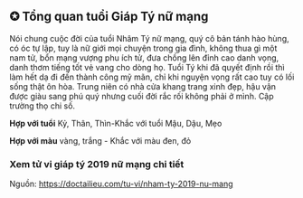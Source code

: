  <h2>✪ Tổng quan tuổi Giáp Tý nữ mạng</h2>
           <p>Nói chung cuộc đời của tuổi Nhâm Tý nữ mạng, quý cô bản tánh hào hùng, có óc tự lập, tuy là nữ giới mọi chuyện trong gia đình, không thua gì một nam tử, bổn mạng vượng phu ích tử, đưa chồng lên đỉnh cao danh vọng, danh thơm tiếng tốt vẻ vang cho dòng họ. Tuổi Tý khi đã quyết định rồi thì làm hết dạ đi đến thành công mỹ mãn, chỉ khi nguyện vọng rất cao tuy có lối sống thật ôn hòa. Trung niên có nhà cửa khang trang xinh đẹp, hậu vận được giàu sang phú quý nhưng cuối đời rắc rối không phải ở mình. Cập trường thọ chi số.</p>
        <p><strong>Hợp với tuổi</strong> Kỷ, Thân, Thìn-Khắc với tuổi Mậu, Dậu, Mẹo</p>
        <p><strong>Hợp với màu</strong> vàng, trắng - Khắc với màu đen, đỏ</p>
            <h3>Xem tử vi giáp tý 2019 nữ mạng chi tiết</h3>
  
<p>Nguồn: <a href="https://doctailieu.com/tu-vi/nham-ty-2019-nu-mang" title="tử vi giáp tý 2019 nữ mạng">https://doctailieu.com/tu-vi/nham-ty-2019-nu-mang</a></p>
